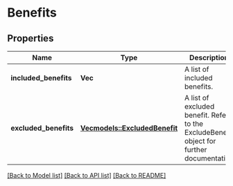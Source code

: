 # Benefits

## Properties

Name | Type | Description | Notes
------------ | ------------- | ------------- | -------------
**included_benefits** | **Vec<String>** | A list of included benefits. | 
**excluded_benefits** | [**Vec<models::ExcludedBenefit>**](ExcludedBenefit.md) | A list of excluded benefit. Refer to the ExcludeBenefit object for further documentation | 

[[Back to Model list]](../README.md#documentation-for-models) [[Back to API list]](../README.md#documentation-for-api-endpoints) [[Back to README]](../README.md)


